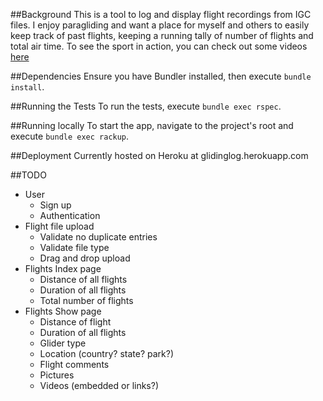 ##Background
This is a tool to log and display flight recordings from IGC files. I enjoy paragliding and want a place for myself and others to easily keep track of past flights, keeping a running tally of number of flights and total air time. To see the sport in action, you can check out some videos [here](https://www.youtube.com/channel/UChd-nlrI9eJlck3muC0SUhw)

##Dependencies
Ensure you have Bundler installed, then execute `bundle install`.

##Running the Tests
To run the tests, execute `bundle exec rspec`.

##Running locally
To start the app, navigate to the project's root and execute `bundle exec rackup`.

##Deployment
Currently hosted on Heroku at glidinglog.herokuapp.com

##TODO
- User
  - Sign up
  - Authentication
- Flight file upload
  - Validate no duplicate entries
  - Validate file type
  - Drag and drop upload
- Flights Index page
  - Distance of all flights
  - Duration of all flights
  - Total number of flights
- Flights Show page
  - Distance of flight
  - Duration of all flights
  - Glider type
  - Location (country? state? park?)
  - Flight comments
  - Pictures
  - Videos (embedded or links?)
